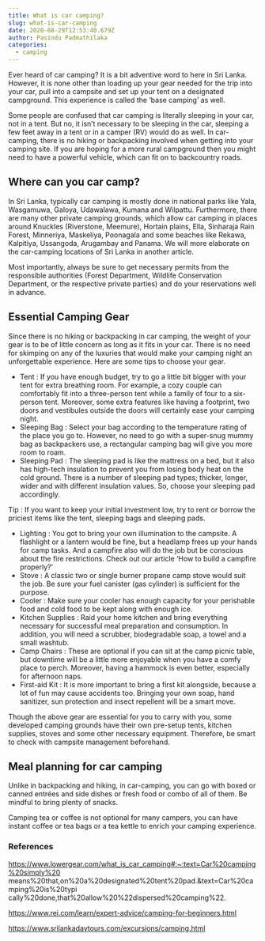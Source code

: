 ```yaml
---
title: What is car camping?
slug: what-is-car-camping
date: 2020-08-29T12:53:40.679Z
author: Pasindu Padmathilaka
categories:
  - camping
---
```

Ever heard of car camping? It is a bit adventive word to here in Sri Lanka. However, it is none other
than loading up your gear needed for the trip into your car, pull into a campsite and set up your tent
on a designated campground. This experience is called the ‘base camping’ as well.

Some people are confused that car camping is literally sleeping in your car, not in a tent. But no, it
isn’t necessary to be sleeping in the car, sleeping a few feet away in a tent or in a camper (RV) would
do as well. In car-camping, there is no hiking or backpacking involved when getting into your
camping site. If you are hoping for a more rural campground then you might need to have a
powerful vehicle, which can fit on to backcountry roads.

## Where can you car camp?

In Sri Lanka, typically car camping is mostly done in national parks like Yala, Wasgamuwa, Galoya,
Udawalawa, Kumana and Wilpattu. Furthermore, there are many other private camping grounds,
which allow car camping in places around Knuckles (Riverstone, Meemure), Hortain plains, Ella,
Sinharaja Rain Forest, Minneriya, Maskeliya, Poonagala and some beaches like Rekawa, Kalpitiya,
Ussangoda, Arugambay and Panama. We will more elaborate on the car-camping locations of Sri
Lanka in another article.

Most importantly, always be sure to get necessary permits from the responsible authorities (Forest
Department, Wildlife Conservation Department, or the respective private parties) and do your
reservations well in advance.

## Essential Camping Gear

Since there is no hiking or backpacking in car camping, the weight of your gear is to be of little
concern as long as it fits in your car. There is no need for skimping on any of the luxuries that would
make your camping night an unforgettable experience. Here are some tips to choose your gear.

* Tent : If you have enough budget, try to go a little bit bigger with your tent for extra
  breathing room. For example, a cozy couple can comfortably fit into a three-person tent
  while a family of four to a six-person tent. Moreover, some extra features like having a
  footprint, two doors and vestibules outside the doors will certainly ease your camping night.
* Sleeping Bag : Select your bag according to the temperature rating of the place you go to.
  However, no need to go with a super-snug mummy bag as backpackers use, a rectangular
  camping bag will give you more room to roam.
* Sleeping Pad : The sleeping pad is like the mattress on a bed, but it also has high-tech
  insulation to prevent you from losing body heat on the cold ground. There is a number of
  sleeping pad types; thicker, longer, wider and with different insulation values. So, choose
  your sleeping pad accordingly.

Tip : If you want to keep your initial investment low, try to rent or borrow the priciest items like
the tent, sleeping bags and sleeping pads.

* Lighting : You got to bring your own illumination to the campsite. A flashlight or a
  lantern would be fine, but a headlamp frees up your hands for camp tasks. And a
  campfire also will do the job but be conscious about the fire restrictions. Check out our
  article ‘How to build a campfire properly?’
* Stove : A classic two or single burner propane camp stove would suit the job. Be sure
  your fuel canister (gas cylinder) is sufficient for the purpose.
* Cooler : Make sure your cooler has enough capacity for your perishable food and cold
  food to be kept along with enough ice.
* Kitchen Supplies : Raid your home kitchen and bring everything necessary for successful
  meal preparation and consumption. In addition, you will need a scrubber,
  biodegradable soap, a towel and a small washtub.
* Camp Chairs : These are optional if you can sit at the camp picnic table, but downtime
  will be a little more enjoyable when you have a comfy place to perch. Moreover, having
  a hammock is even better, especially for afternoon naps.
* First-aid Kit : It is more important to bring a first kit alongside, because a lot of fun may
  cause accidents too. Bringing your own soap, hand sanitizer, sun protection and insect
  repellent will be a smart move.

Though the above gear are essential for you to carry with you, some developed camping grounds
have their own pre-setup tents, kitchen supplies, stoves and some other necessary equipment.
Therefore, be smart to check with campsite management beforehand.

## Meal planning for car camping

Unlike in backpacking and hiking, in car-camping, you can go with boxed or canned entrées and side
dishes or fresh food or combo of all of them. Be mindful to bring plenty of snacks.

Camping tea or coffee is not optional for many campers, you can have instant coffee or tea bags or a
tea kettle to enrich your camping experience.

### References

https://www.lowergear.com/what_is_car_camping#:~:text=Car%20camping%20simply%20
means%20that,on%20a%20designated%20tent%20pad.&amp;text=Car%20camping%20is%20typi
cally%20done,that%20allow%20%22dispersed%20camping%22.

https://www.rei.com/learn/expert-advice/camping-for-beginners.html

https://www.srilankadaytours.com/excursions/camping.html
